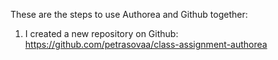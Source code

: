 These are the steps to use Authorea and Github together:

1. I created a new repository on Github:
https://github.com/petrasovaa/class-assignment-authorea
